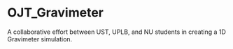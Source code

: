 # OJT_Gravimeter
A collaborative effort between UST, UPLB, and NU students in creating a 1D Gravimeter simulation.
